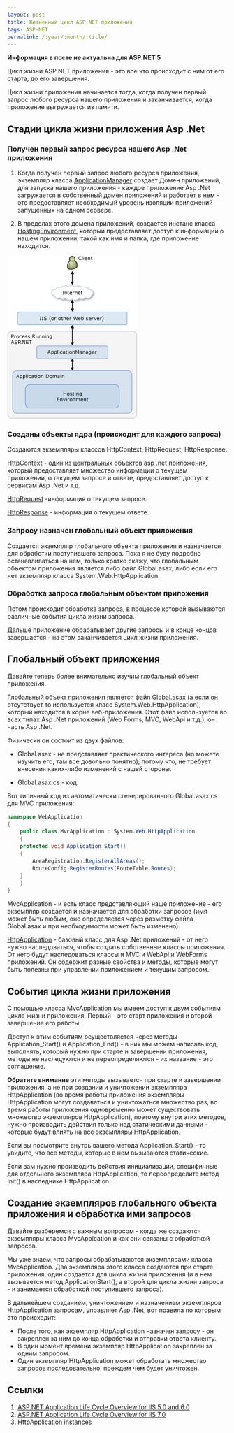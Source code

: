 ```yaml
---
layout: post
title: Жизненный цикл ASP.NET приложения
tags: ASP-NET
permalink: /:year/:month/:title/
---
```


**Информация в посте не актуальна для ASP.NET 5**

Цикл жизни ASP.NET приложения - это все что происходит с ним от его старта, до его завершения.

Цикл жизни приложения начинается тогда, когда получен первый запрос любого ресурса нашего приложения и заканчивается, когда приложение выгружается из памяти.

## Стадии цикла жизни приложения Asp .Net

### Получен первый запрос ресурса нашего Asp .Net приложения

1. Когда получен первый запрос любого ресурса приложения, экземпляр класса [ApplicationManager](https://msdn.microsoft.com/en-us/library/system.web.hosting.applicationmanager) создает Домен приложений, для запуска нашего приложения - каждое приложение Asp .Net загружается в собственный домен приложений и работает в нем - это предоставляет необходимый уровень изоляции приложений запущенных на одном сервере.

2. В пределах этого домена приложений, создается инстанс класса [HostingEnvironment](https://msdn.microsoft.com/en-us/library/system.web.hosting.hostingenvironment), который предоставляет доступ к информации о нашем приложении, такой как имя и папка, где приложение находится.

<!--excerpt-->

![Получен первый запрос ресурса нашего Asp .Net приложения](/images/2014-07-08-asp-net-dlya-asp-net-mvc-developers-app-life-cycle/app-manager.gif)

### Созданы объекты ядра (происходит для каждого запроса)

Создаются экземпляры классов HttpContext, HttpRequest, HttpResponse.

[HttpContext](https://msdn.microsoft.com/en-us/library/system.web.httpcontext) - один из центральных объектов asp .net приложения, который предоставляет множество информации о текущем приложении, о текущем запросе и ответе, предоставляет доступ к сервисам Asp .Net и т.д.

[HttpRequest](https://msdn.microsoft.com/en-us/library/system.web.httprequest) -информация о текущем запросе.

[HttpResponse](https://msdn.microsoft.com/en-us/library/system.web.httpresponse) - информация о текущем ответе.

### Запросу назначен глобальный объект приложения

Создается экземпляр глобального объекта приложения и назначается для обработки поступившего запроса.
Пока я не буду подробно останавливаться на нем, только кратко скажу, что глобальным объектом приложения является либо файл Global.asax, либо если его нет экземпляр класса System.Web.HttpApplication.

### Обработка запроса глобальным объектом приложения

Потом происходит обработка запроса, в процессе которой вызываются различные события цикла жизни запроса.

Дальше приложение обрабатывает другие запросы и в конце концов завершается - на этом заканчивается цикл жизни приложения.

## Глобальный объект приложения

Давайте теперь более внимательно изучим глобальный объект приложения.

Глобальный объект приложения является файл Global.asax (а если он отсутствует то используется класс System.Web.HttpApplication), который находится в корне веб-приложения. Этот файл используется во всех типах Asp .Net приложений (Web Forms, MVC, WebApi и т.д.), он часть Asp .Net.

Физически он состоит из двух файлов:

- Global.asax - не представляет практического интереса (но можете изучить его, там все довольно понятно), потому что, не требует внесения каких-либо изменений с нашей стороны.

- Global.asax.cs - код.

Вот типичный код из автоматически сгенерированного Global.asax.cs для MVC приложения:

```csharp
namespace WebApplication
{
    public class MvcApplication : System.Web.HttpApplication
    {
	protected void Application_Start()
	{
	    AreaRegistration.RegisterAllAreas();
	    RouteConfig.RegisterRoutes(RouteTable.Routes);
	}
    }
}
```
 
MvcApplication - и есть класс представляющий наше приложение - его экземпляр создается и назначается для обработки запросов (имя может быть любым, оно определяется через разметку файла Global.asax и при необходимости может быть изменено).

[HttpApplication](https://msdn.microsoft.com/ru-ru/library/system.web.httpapplication) - базовый класс для Asp .Net приложений - от него нужно наследоваться, чтобы создать собственные классы приложения. От него будут наследоваться классы и MVC и WebApi и WebForms приложений. Он содержит разные свойства и методы, которые могут быть полезны при управлении приложением и текущим запросом.

## События цикла жизни приложения

С помощью класса MvcApplication мы имеем доступ к двум событиям цикла жизни приложения. Первый - это старт приложения и второй - завершение его работы.

Доступ к этим событиям осуществляется через методы Application_Start() и Application_End() - в них мы можем написать код, выполнять, который нужно при старте и завершении приложения, методы не наследуются и не переопределяются - их название - это соглашение.

**Обратите внимание** эти методы вызывается при старте и завершении приложения, а не при создании и уничтожении экземпляра HttpApplication (во время работы приложения экземпляры HttpApplication могут создаваться и уничтожаться множество раз, во время работы приложения одновременно может существовать множество экземпляров HttpApplication), поэтому внутри этих методов, нужно производить действия только над статическими данными - которые будут влиять на все экземпляры HttpApplication.

Если вы посмотрите внутрь вашего метода Application_Start() - то увидите, что все методы, которые в нем вызываются статические.

Если вам нужно производить действия инициализации, специфичные для отдельного экземпляра HttpApplication, то переопределите метод Init() в наследнике HttpApplication.

## Создание экземпляров глобального объекта приложения и обработка ими запросов

Давайте разберемся с важным вопросом - когда же создаются экземпляры класса MvcAppication и как они связаны с обработкой запросов.

Мы уже знаем, что запросы обрабатываются экземплярами класса MvcApplication. Два экземпляра этого класса создаются при старте приложения, один создается для цикла жизни приложения (и в нем вызывается метод ApplicationStart(), а второй для цикла жизни запроса - и занимается обработкой поступившего запроса).

В дальнейшем созданием, уничтожением и назначением экземпляров HttpApplication запросам, управляет Asp .Net, вот правила по которым это происходит:

- После того, как экземпляр HttpApplication назначен запросу - он закреплен за ним до конца обработки и отправки ответа клиенту.
- В один момент времени экземпляр HttpApplication закреплен за одним запросом.
- Один экземпляр HttpApplication может обработать множество запросов последовательно, преждем чем будет уничтожен.

## Ссылки

1. [ASP.NET Application Life Cycle Overview for IIS 5.0 and 6.0](https://msdn.microsoft.com/en-us/library/ms178473)
2. [ASP.NET Application Life Cycle Overview for IIS 7.0](https://msdn.microsoft.com/en-us/library/bb470252)
3. [HttpApplication instances](http://blog.andreloker.de/post/2008/05/HttpApplication-instances.aspx)
